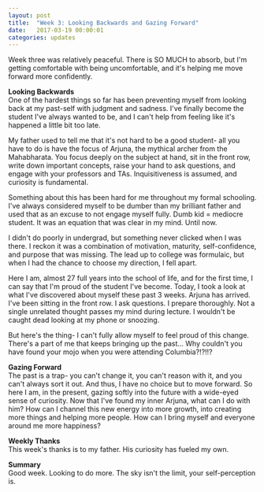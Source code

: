 ```yaml
---
layout: post
title:  "Week 3: Looking Backwards and Gazing Forward"
date:   2017-03-19 00:00:01
categories: updates
---
```


Week three was relatively peaceful. There is SO MUCH to absorb, but I'm getting comfortable with being uncomfortable, and it's helping me move forward more confidently.

<b>Looking Backwards</b><br>
One of the hardest things so far has been preventing myself from looking back at my past-self with judgment and sadness. I've finally become the student I've always wanted to be, and I can't help from feeling like it's happened a little bit too late. 

My father used to tell me that it's not hard to be a good student- all you have to do is have the focus of Arjuna, the mythical archer from the Mahabharata. You focus deeply on the subject at hand, sit in the front row, write down important concepts, raise your hand to ask questions, and engage with your professors and TAs. Inquisitiveness is assumed, and curiosity is fundamental.

Something about this has been hard for me throughout my formal schooling. I've always considered myself to be dumber than my brilliant father and used that as an excuse to not engage myself fully. Dumb kid = mediocre student. It was an equation that was clear in my mind. Until now. 

I didn't do poorly in undergrad, but something never clicked when I was there. I reckon it was a combination of motivation, maturity, self-confidence, and purpose that was missing. The lead up to college was formulaic, but when I had the chance to choose my direction, I fell apart. 

Here I am, almost 27 full years into the school of life, and for the first time, I can say that I'm proud of the student I've become. Today, I took a look at what I've discovered about myself these past 3 weeks. Arjuna has arrived. I've been sitting in the front row. I ask questions. I prepare thoroughly. Not a single unrelated thought passes my mind during lecture. I wouldn't be caught dead looking at my phone or snoozing. 

But here's the thing- I can't fully allow myself to feel proud of this change. There's a part of me that keeps bringing up the past... Why couldn't you have found your mojo when you were attending Columbia?!?!!? 

<b>Gazing Forward</b><br>
The past is a trap- you can't change it, you can't reason with it, and you can't always sort it out. And thus, I have no choice but to move forward. So here I am, in the present, gazing softly into the future with a wide-eyed sense of curiosity. Now that I've found my inner Arjuna, what can I do with him? How can I channel this new energy into more growth, into creating more things and helping more people. How can I bring myself and everyone around me more happiness? 

<b>Weekly Thanks</b><br>
This week's thanks is to my father. His curiosity has fueled my own.

<b>Summary</b><br>
Good week. Looking to do more. The sky isn't the limit, your self-perception is.